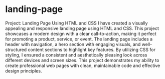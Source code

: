 # landing-page
Project: Landing Page Using HTML and CSS
I have created a visually appealing and responsive landing page using HTML and CSS. This project showcases a modern design with a clear call-to-action, making it perfect for promoting a product, service, or event. The landing page includes a header with navigation, a hero section with engaging visuals, and well-structured content sections to highlight key features. By utilizing CSS for styling, I ensured a consistent and aesthetically pleasing look across different devices and screen sizes. This project demonstrates my ability to create professional web pages with clean, maintainable code and effective design principles.
